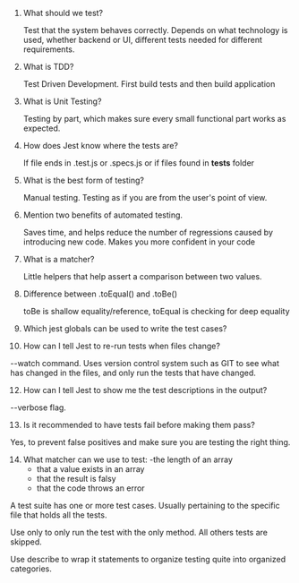 
1. What should we test?
    
    Test that the system behaves correctly. Depends on what technology is used, whether backend or UI, different tests needed for different requirements. 

2. What is TDD? 

    Test Driven Development. First build tests and then build application

3. What is Unit Testing? 

    Testing by part, which makes sure every small functional part works as expected. 

4. How does Jest know where the tests are? 

    If file ends in .test.js or .specs.js or if files found in __tests__ folder

5. What is the best form of testing? 

    Manual testing. Testing as if you are from the user's point of view. 

7. Mention two benefits of automated testing.

    Saves time, and helps reduce the number of regressions caused by introducing new code. Makes you more confident in your code

8. What is a matcher? 

    Little helpers that help assert a comparison between two values.

9. Difference between .toEqual() and .toBe()

    toBe is shallow equality/reference, toEqual is checking for deep equality

10. Which jest globals can be used to write the test cases? 


11. How can I tell Jest to re-run tests when files change?

--watch command. Uses version control system such as GIT to see what has changed in the files, and only run the tests that have changed.  

12. How can I tell Jest to show me the test descriptions in the output? 

--verbose flag. 

13. Is it recommended to have  tests fail before making them pass? 

Yes, to prevent false positives and make sure you are testing the right thing. 

14. What matcher can we use to test: 
    -the length of an array
    - that a value exists in an array
    - that the result is falsy
    - that the code throws an error

A test suite has one or more test cases. Usually pertaining to the specific file that holds all the tests. 

Use only to only run the test with the only method. All others tests are skipped. 

Use describe to wrap it statements to organize testing quite into organized categories. 


